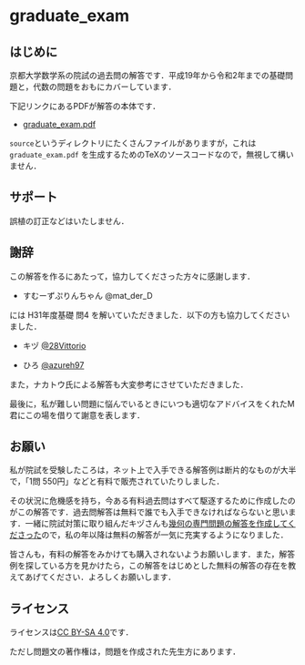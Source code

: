 # graduate_exam

## はじめに

京都大学数学系の院試の過去問の解答です．平成19年から令和2年までの基礎問題と，代数の問題をおもにカバーしています．

下記リンクにあるPDFが解答の本体です．

- [graduate_exam.pdf](/graduate_exam.pdf)

`source`というディレクトリにたくさんファイルがありますが，これは `graduate_exam.pdf` を生成するためのTeXのソースコードなので，無視して構いません．

## サポート

誤植の訂正などはいたしません．

## 謝辞

この解答を作るにあたって，協力してくださった方々に感謝します．

- すむーずぷりんちゃん @mat_der_D　

には H31年度基礎 問4 を解いていただきました．以下の方も協力してくださいました．

- キヅ [@28Vittorio](https://twitter.com/28Vittorio)

- ひろ [@azureh97](https://twitter.com/azureh97)

また，ナカトウ氏による解答も大変参考にさせていただきました．

最後に，私が難しい問題に悩んでいるときにいつも適切なアドバイスをくれたM君にこの場を借りて謝意を表します．

## お願い

私が院試を受験したころは，ネット上で入手できる解答例は断片的なものが大半で，「1問 550円」などと有料で販売されていたりしました．

その状況に危機感を持ち，今ある有料過去問はすべて駆逐するために作成したのがこの解答です．過去問解答は無料で誰でも入手できなければならないと思います．一緒に院試対策に取り組んだキヅさんも[幾何の専門問題の解答を作成してくださった](http://s2s.undefin.net/wiki/?plugin=attach&pcmd=open&file=%E9%99%A2%E8%A9%A6%28%E5%B9%BE%E4%BD%95%29.pdf&refer=%E6%9C%A8%E6%B4%A5)ので，私の年以降は無料の解答が一気に充実するようになりました．

皆さんも，有料の解答をみかけても購入されないようお願いします．また，解答例を探している方を見かけたら，この解答をはじめとした無料の解答の存在を教えてあげてください．よろしくお願いします．

## ライセンス

ライセンスは[CC BY-SA 4.0](https://creativecommons.org/licenses/by-sa/4.0/deed.ja)です．

ただし問題文の著作権は，問題を作成された先生方にあります．




